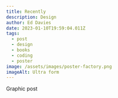```yaml
---
title: Recently
description: Design
author: Ed Davies
date: 2023-01-10T19:59:04.011Z
tags:
  - post
  - design
  - books
  - coding
  - poster
image: /assets/images/poster-factory.png
imageAlt: Ultra form
---
```

Graphic post